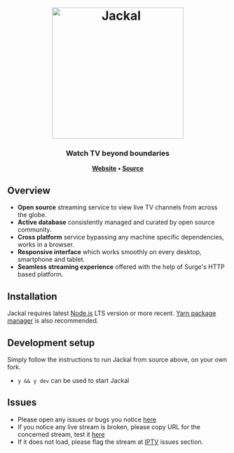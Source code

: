 <h1 align="center">
	<img
		width="300"
		alt="Jackal"
		src="https://pics.freeicons.io/uploads/icons/png/4785625811557996998-512.png"
	>
</h1>

<h3 align="center">
	Watch TV beyond boundaries
</h3>

<p align="center">
	<strong>
		<a href="http://jackal.surge.sh">Website</a>
		•
		<a href="https://github.com/tpkahlon/jackal">Source</a>
	</strong>
</p>

## Overview

- **Open source** streaming service to view live TV channels from across the globe.
- **Active database** consistently managed and curated by open source community.
- **Cross platform** service bypassing any machine specific dependencies, works in a browser.
- **Responsive interface** which works smoothly on every desktop, smartphone and tablet.
- **Seamless streaming experience** offered with the help of Surge's HTTP based platform.

## Installation

Jackal requires latest [Node.js](https://nodejs.org/) LTS version or more recent.
[Yarn package manager](https://yarnpkg.com/) is also recommended.

<!-- ## QA

Please see audit report by Google Lighthouse Report [here](http://jackal.surge.sh/report.html). -->

## Development setup

Simply follow the instructions to run Jackal from source above, on your own fork.

- `y && y dev` can be used to start Jackal

## Issues

- Please open any issues or bugs you notice [here](https://github.com/tpkahlon/jackal/issues)
- If you notice any live stream is broken, please copy URL for the concerned stream, test it [here](https://hls-js.netlify.app/demo/?utm_source=cdnjs&utm_medium=cdnjs_link&utm_campaign=cdnjs_library)
- If it does not load, please flag the stream at [IPTV](https://github.com/iptv-org/iptv/issues) issues section.
